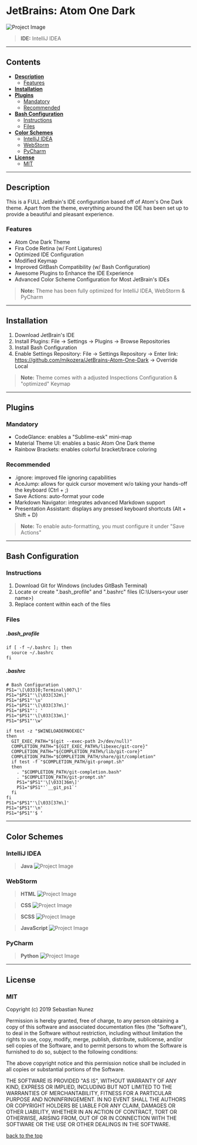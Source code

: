 # JetBrains: Atom One Dark

![Project Image](https://lh3.googleusercontent.com/L_qZ8s-QMWoV4H61xdxdudLMdTz15e2krR63R6jlgIFFzb_YOgtbg-7W7qV4T2K98YdJDuLTJFZS0Q=w1920-h997-rw-no)

> **IDE:** IntelliJ IDEA

---

## **Contents**

- [**Description**](#description)
  - [Features](#features)
- [**Installation**](#installation)
- [**Plugins**](#plugins)
  - [Mandatory](#mandatory)
  - [Recommended](#recommended)
- [**Bash Configuration**](#bash-configuration)
  - [Instructions](#instructions)
  - [Files](#files)
- [**Color Schemes**](#color-schemes)
  - [IntelliJ IDEA](#intellij-idea)
  - [WebStorm](#webstorm)
  - [PyCharm](#pycharm)
- [**License**](#license)
  - [MIT](#mit)
  
---

## **Description**
This is a FULL JetBrain's IDE configuration based off of Atom's One Dark theme. Apart from the theme, everything around the IDE has been set up to provide a beautiful and pleasant experience. 

### Features
- Atom One Dark Theme
- Fira Code Retina (w/ Font Ligatures)
- Optimized IDE Configuration
- Modified Keymap
- Improved GitBash Compatibility (w/ Bash Configuration)
- Awesome Plugins to Enhance the IDE Experience 
- Advanced Color Scheme Configuration for Most JetBrain's IDEs

> **Note:** Theme has been fully optimized for IntelliJ IDEA, WebStorm & PyCharm

---

## **Installation**
1. Download JetBrain's IDE
2. Install Plugins: File -> Settings -> Plugins -> Browse Repositories 
3. Install Bash Configuration
4. Enable Settings Repository: File -> Settings Repository -> Enter link: https://github.com/mikozera/JetBrains-Atom-One-Dark -> Override Local 

> **Note:** Theme comes with a adjusted Inspections Configuration & "optimized" Keymap

---

## **Plugins**

### Mandatory
- CodeGlance: enables a "Sublime-esk" mini-map
- Material Theme UI: enables a basic Atom One Dark theme
- Rainbow Brackets: enables colorful bracket/brace coloring

### Recommended
- .ignore: improved file ignoring capabilities
- AceJump: allows for quick cursor movement w/o taking your hands-off the keyboard (Ctrl + ;)
- Save Actions: auto-format your code 
- Markdown Navigator: integrates advanced Markdown support
- Presentation Assistant: displays any pressed keyboard shortcuts (Alt + Shift + D)

> **Note:** To enable auto-formatting, you must configure it under "Save Actions"

---

## **Bash Configuration**

### Instructions
1. Download Git for Windows (includes GitBash Terminal)
2. Locate or create ".bash_profile" and ".bashrc" files (C:\Users\<your user name>)
3. Replace content within each of the files

### Files
##### .bash_profile
```
if [ -f ~/.bashrc ]; then
  source ~/.bashrc
fi
```

##### .bashrc
```
# Bash Configuration
PS1='\[\033]0;Terminal\007\]'
PS1="$PS1"'\[\033[32m\]' 
PS1="$PS1"'\u' 
PS1="$PS1"'\[\033[37m\]' 
PS1="$PS1"': ' 
PS1="$PS1"'\[\033[33m\]' 
PS1="$PS1"'\w' 

if test -z "$WINELOADERNOEXEC"
then
  GIT_EXEC_PATH="$(git --exec-path 2>/dev/null)"
  COMPLETION_PATH="${GIT_EXEC_PATH%/libexec/git-core}"
  COMPLETION_PATH="${COMPLETION_PATH%/lib/git-core}"
  COMPLETION_PATH="$COMPLETION_PATH/share/git/completion"
  if test -f "$COMPLETION_PATH/git-prompt.sh"
  then
    . "$COMPLETION_PATH/git-completion.bash"
    . "$COMPLETION_PATH/git-prompt.sh"
    PS1="$PS1"'\[\033[36m\]' 
    PS1="$PS1"'`__git_ps1`' 
  fi
fi
PS1="$PS1"'\[\033[37m\]' 
PS1="$PS1"'\n' 
PS1="$PS1"'$ ' 
```
---

## **Color Schemes**

### IntelliJ IDEA
> **Java** 
![Project Image](https://lh3.googleusercontent.com/zUtbDW41Th5D3vClku24ws3quUYkh3nS3R6tI9st4Lx90tu4rZsSlyidRbkqMp2krL-RLsYwVGUA19Z-nBPaupiARDep0g77JiW6VA=w1920-h997-rw-no)


### WebStorm
> **HTML**
![Project Image](https://lh3.googleusercontent.com/FKVBC9OkXqE-F3b5Q2Cm3B2JfG3Jssh7l1bhfUuerwUC3TSj9HL58E_uLSQ3EdgJZ1aXaL0Tb9BjDQ9IN8kOBjF6NnL08COTSsmd9Q=w1920-h992-rw-no)

> **CSS**
![Project Image](https://lh3.googleusercontent.com/CSgVilkiXtfmAr06lTCX5-icDzhkMT2tu5-ECvrpHSPdsyJOfFYzKTIdQk-0JbQzlNyNkUOYxSnksX7icWg9QhIQX_iset19ZCObZw=w1920-h996-rw-no)

> **SCSS** 
![Project Image](https://lh3.googleusercontent.com/BEHd4MDGakyK07jF00TGvgrSsOB9IgM0UDkoStIV9GWQ6Lsb3qUoL8CYgja9mVSQM737WseTlve39v8eSHUvLJNvYYDDLNdSdzPVWw=w1920-h995-rw-no)

> **JavaScript** 
![Project Image](https://lh3.googleusercontent.com/HJEQyBiT2Ee59O4DWW5-VySUiZHHeJqz-mu7R4Vao_hUqS4R4of5UpFJlLD3NKfazcDK3ZId9VPVT_I4T0WoILCht9iVyTujgC61sA=w1920-h996-rw-no)


### PyCharm
> **Python**
![Project Image](https://lh3.googleusercontent.com/Covjqc51LA7-S8ifDux3vxKMRUBuRDoTI-gCwJQY8bVY3erMtQdHNUfCQfAI_Q-rqHCgmdAuApM7Usu_GxU8671j0ky7Nd5-EtFDAQ=w1918-h995-rw-no)
 

---
## **License**

### MIT

Copyright (c) 2019 Sebastian Nunez

Permission is hereby granted, free of charge, to any person obtaining a copy
of this software and associated documentation files (the "Software"), to deal
in the Software without restriction, including without limitation the rights
to use, copy, modify, merge, publish, distribute, sublicense, and/or sell
copies of the Software, and to permit persons to whom the Software is
furnished to do so, subject to the following conditions:

The above copyright notice and this permission notice shall be included in all
copies or substantial portions of the Software.

THE SOFTWARE IS PROVIDED "AS IS", WITHOUT WARRANTY OF ANY KIND, EXPRESS OR
IMPLIED, INCLUDING BUT NOT LIMITED TO THE WARRANTIES OF MERCHANTABILITY,
FITNESS FOR A PARTICULAR PURPOSE AND NONINFRINGEMENT. IN NO EVENT SHALL THE
AUTHORS OR COPYRIGHT HOLDERS BE LIABLE FOR ANY CLAIM, DAMAGES OR OTHER
LIABILITY, WHETHER IN AN ACTION OF CONTRACT, TORT OR OTHERWISE, ARISING FROM,
OUT OF OR IN CONNECTION WITH THE SOFTWARE OR THE USE OR OTHER DEALINGS IN THE
SOFTWARE.

[back to the top](#jetbrains-atom-one-dark)
